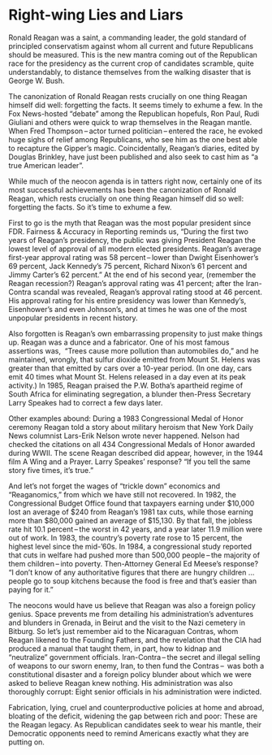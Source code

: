 <h1>Right-wing Lies and Liars</h1>

<p>Ronald Reagan was a saint, a commanding leader, the gold standard of principled 
conservatism against whom all current and future Republicans should be measured. 
This is the new mantra coming out of the Republican race for the presidency as the 
current crop of candidates scramble, quite understandably, to distance themselves 
from the walking disaster that is George W. Bush.

The canonization of Ronald Reagan rests crucially on one thing Reagan himself did 
well: forgetting the facts. It seems timely to exhume a few.
In the Fox News-hosted ​“debate” among the Republican hopefuls, Ron Paul, Rudi 
Giuliani and others were quick to wrap themselves in the Reagan mantle. When 
Fred Thompson – actor turned politician – entered the race, he evoked huge sighs of 
relief among Republicans, who see him as the one best able to recapture the Gipper’s 
magic. Coincidentally, Reagan’s diaries, edited by Douglas Brinkley, have just been 
published and also seek to cast him as ​“a true American leader”.

While much of the neocon agenda is in tatters right now, certainly one of its most 
successful achievements has been the canonization of Ronald Reagan, which rests 
crucially on one thing Reagan himself did so well: forgetting the facts. So it’s 
time to exhume a few.

First to go is the myth that Reagan was the most popular president since FDR. 
Fairness & Accuracy in Reporting reminds us, ​“During the first two years of 
Reagan’s presidency, the public was giving President Reagan the lowest level of 
approval of all modern elected presidents. Reagan’s average first-year approval 
rating was 58 percent – lower than Dwight Eisenhower’s 69 percent, Jack Kennedy’s 
75 percent, Richard Nixon’s 61 percent and Jimmy Carter’s 62 percent.” At the 
end of his second year, (remember the Reagan recession?) Reagan’s approval 
rating was 41 percent; after the Iran-Contra scandal was revealed, Reagan’s 
approval rating stood at 46 percent. His approval rating for his entire 
presidency was lower than Kennedy’s, Eisenhower’s and even Johnson’s, and at 
times he was one of the most unpopular presidents in recent history.

Also forgotten is Reagan’s own embarrassing propensity to just make things up. 
Reagan was a dunce and a fabricator. One of his most famous assertions was, ​
“Trees cause more pollution than automobiles do,” and he maintained, wrongly, 
that sulfur dioxide emitted from Mount St. Helens was greater than that 
emitted by cars over a 10-year period. (In one day, cars emit 40 times what 
Mount St. Helens released in a day even at its peak activity.) In 1985, 
Reagan praised the P.W. Botha’s apartheid regime of South Africa for 
eliminating segregation, a blunder then-Press Secretary Larry Speakes had 
to correct a few days later. 

Other examples abound: During a 1983 Congressional Medal of Honor ceremony 
Reagan told a story about military heroism that New York Daily News columnist 
Lars-Erik Nelson wrote never happened. Nelson had checked the citations on all 
434 Congressional Medals of Honor awarded during WWII. The scene Reagan 
described did appear, however, in the 1944 film A Wing and a Prayer. Larry 
Speakes’ response? ​“If you tell the same story five times, it’s true.” 

And let’s not forget the wages of ​“trickle down” economics and ​“Reaganomics,” 
from which we have still not recovered. In 1982, the Congressional Budget 
Office found that taxpayers earning under $10,000 lost an average of $240 
from Reagan’s 1981 tax cuts, while those earning more than $80,000 gained 
an average of $15,130. By that fall, the jobless rate hit 10.1 percent – the 
worst in 42 years, and a year later 11.9 million were out of work. In 1983, 
the country’s poverty rate rose to 15 percent, the highest level since the 
mid-’60s. In 1984, a congressional study reported that cuts in welfare had 
pushed more than 500,000 people – the majority of them children – into poverty. 
Then-Attorney General Ed Meese’s response? ​“I don’t know of any authoritative 
figures that there are hungry children … people go to soup kitchens because 
the food is free and that’s easier than paying for it.”

The neocons would have us believe that Reagan was also a foreign policy 
genius. Space prevents me from detailing his administration’s adventures 
and blunders in Grenada, in Beirut and the visit to the Nazi cemetery in 
Bitburg. So let’s just remember aid to the Nicaraguan Contras, whom 
Reagan likened to the Founding Fathers, and the revelation that the CIA 
had produced a manual that taught them, in part, how to kidnap and ​
“neutralize” government officials. Iran-Contra – the secret and illegal 
selling of weapons to our sworn enemy, Iran, to then fund the Contras – 
was both a constitutional disaster and a foreign policy blunder about 
which we were asked to believe Reagan knew nothing. His administration 
was also thoroughly corrupt: Eight senior officials in his administration 
were indicted.

Fabrication, lying, cruel and counterproductive policies at home and abroad, 
bloating of the deficit, widening the gap between rich and poor: These are the 
Reagan legacy. As Republican candidates seek to wear his mantle, their Democratic 
opponents need to remind Americans exactly what they are putting on.
